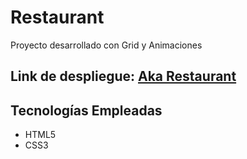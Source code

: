 # Restaurant
Proyecto desarrollado con Grid y Animaciones

## Link de despliegue: [Aka Restaurant](https://aepenalver.github.io/aka-restaurant/)

## Tecnologías Empleadas
- HTML5
- CSS3
